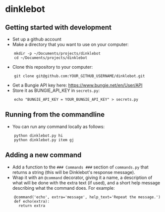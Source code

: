 # dinklebot

## Getting started with development
- Set up a github account
- Make a directory that you want to use on your computer:
```
    mkdir -p ~/Documents/projects/dinklebot
    cd ~/Documents/projects/dinklebot
```
- Clone this repository to your computer:
```
    git clone git@github.com:YOUR_GITHUB_USERNAME/dinklebot.git
```
- Get a Bungie API key here: https://www.bungie.net/en/User/API
- Store it as BUNGIE_API_KEY in `secrets.py`:
```
    echo "BUNGIE_API_KEY = YOUR_BUNGIE_API_KEY" > secrets.py
```

## Running from the commandline
- You can run any command locally as follows:
```
    python dinklebot.py hi
    python dinklebot.py item gj
```

## Adding a new command
- Add a function to the `### Commands ###` section of `commands.py`
    that returns a string (this will be Dinklebot's response message).
- Wrap it with an `@command` decorator, giving it a name,
    a description of what will be done with the extra text (if used),
    and a short help message describing what the command does.  For example:
```
    @command('echo', extra='message', help_text='Repeat the message.')
    def echo(extra):
      return extra
```
